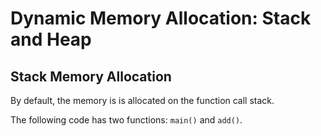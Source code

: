 # Dynamic Memory Allocation: Stack and Heap

## Stack Memory Allocation

By default, the memory is is allocated on the function call stack.

The following code has two functions: `main()` and `add()`.
